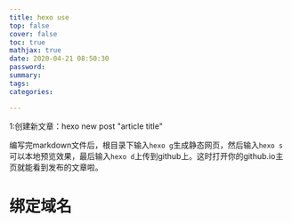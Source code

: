 ```yaml
---
title: hexo use
top: false
cover: false
toc: true
mathjax: true
date: 2020-04-21 08:50:30
password:
summary:
tags:
categories:

---
```




1:创建新文章：hexo new post "article title"

编写完markdown文件后，根目录下输入`hexo g`生成静态网页，然后输入`hexo s`可以本地预览效果，最后输入`hexo d`上传到github上。这时打开你的github.io主页就能看到发布的文章啦。

# 绑定域名